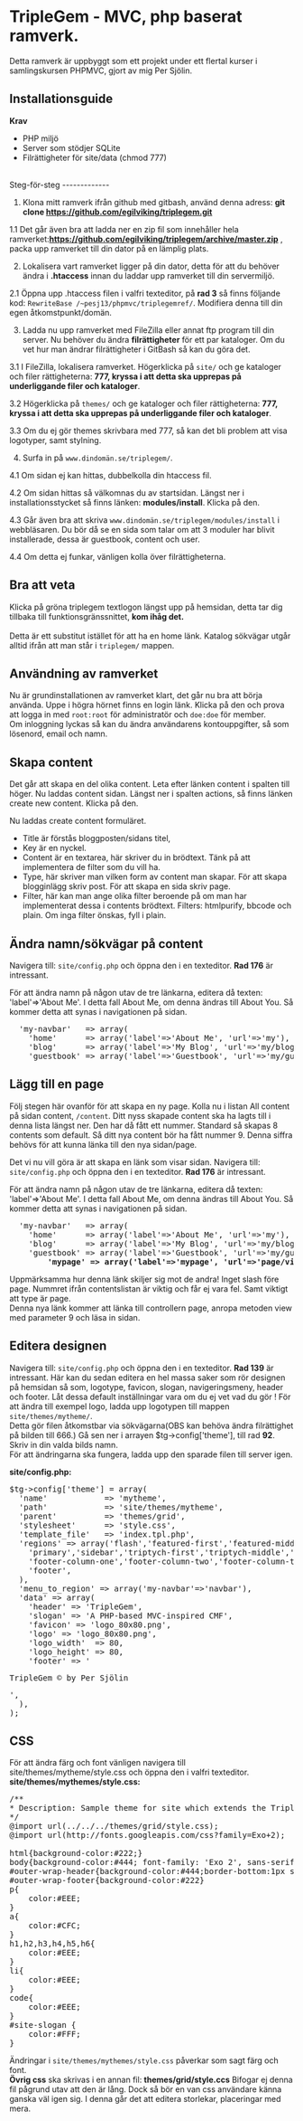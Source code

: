 TripleGem - MVC, php baserat ramverk.
================================
Detta ramverk är uppbyggt som ett projekt under ett flertal kurser i samlingskursen PHPMVC, gjort av mig Per Sjölin.

Installationsguide
------------------
<b>Krav</b>
* PHP miljö
* Server som stödjer SQLite
* Filrättigheter för site/data (chmod 777)
<br>
Steg-för-steg
-------------

1. Klona mitt ramverk ifrån github med gitbash, använd denna adress: <b>git clone https://github.com/egilviking/triplegem.git</b>

1.1 Det går även bra att ladda ner en zip fil som innehåller hela ramverket:<b>https://github.com/egilviking/triplegem/archive/master.zip</b> , packa upp ramverket till din dator på en lämplig plats.

2. Lokalisera vart ramverket ligger på din dator, detta för att du behöver ändra i <b>.htaccess</b> innan du laddar upp ramverket till din servermiljö.

2.1 Öppna upp .htaccess filen i valfri texteditor, på <b>rad 3</b> så finns följande kod:  `RewriteBase /~pesj13/phpmvc/triplegemref/`. Modifiera denna till din egen åtkomstpunkt/domän.

3. Ladda nu upp ramverket med FileZilla eller annat ftp program till din server. Nu behöver du ändra <b>filrättigheter</b> för ett par kataloger. Om du vet hur man ändrar filrättigheter i GitBash så kan du göra det.

3.1 I FileZilla, lokalisera ramverket. Högerklicka på `site/` och ge kataloger och filer rättigheterna: <b>777, kryssa i att detta ska upprepas på underliggande filer och kataloger</b>.

3.2 Högerklicka på `themes/` och ge kataloger och filer rättigheterna: <b>777, kryssa i att detta ska upprepas på underliggande filer och kataloger</b>.

3.3 Om du ej gör themes skrivbara med 777, så kan det bli problem att visa logotyper, samt stylning.

4. Surfa in på `www.dindomän.se/triplegem/`.

4.1 Om sidan ej kan hittas, dubbelkolla din htaccess fil.

4.2 Om sidan hittas så välkomnas du av startsidan. Längst ner i installationsstycket så finns länken: <b>modules/install</b>. Klicka på den.

4.3 Går även bra att skriva `www.dindomän.se/triplegem/modules/install` i webbläsaren. Du bör då se en sida som talar om att 3 moduler har blivit installerade, dessa är guestbook, content och user. 

4.4 Om detta ej funkar, vänligen kolla över filrättigheterna.

Bra att veta
------------
Klicka på gröna triplegem textlogon längst upp på hemsidan, detta tar dig tillbaka till funktionsgränssnittet, <b>kom ihåg det.</b><br><br>Detta är ett substitut istället för att ha en home länk. 
Katalog sökvägar utgår alltid ifrån att man står i `triplegem/` mappen.

Användning av ramverket
-----------------------
Nu är grundinstallationen av ramverket klart, det går nu bra att börja använda.
Uppe i högra hörnet finns en login länk. Klicka på den och prova att logga in med `root:root` för administratör och `doe:doe` för member.<br>
Om inloggning lyckas så kan du ändra användarens kontouppgifter, så som lösenord, email och namn.

Skapa content
-------------
Det går att skapa en del olika content.
Leta efter länken content i spalten till höger. Nu laddas content sidan. Längst ner i spalten actions, så finns länken create new content. Klicka på den.

Nu laddas create content formuläret. 
* Title är förstås bloggposten/sidans titel,
* Key är en nyckel. 
* Content är en textarea, här skriver du in brödtext. Tänk på att implementera de filter som du vill ha.
* Type, här skriver man vilken form av content man skapar.
	För att skapa blogginlägg skriv post. 
	För att skapa en sida skriv page. 
* Filter, här kan man ange olika filter beroende på om man har implementerat dessa i contents brödtext. 
	Filters: htmlpurify, bbcode och plain. Om inga filter önskas, fyll i plain.
  	
Ändra namn/sökvägar på content
------------------------------
Navigera till: `site/config.php` och öppna den i en texteditor. <b>Rad 176</b> är intressant.

För att ändra namn på någon utav de tre länkarna, editera då texten: 'label'=>'About Me'. I detta fall About Me, om denna ändras till About You. Så kommer detta att synas i navigationen på sidan.

<pre>
  'my-navbar'   => array(
    'home'      => array('label'=>'About Me', 'url'=>'my'),
    'blog'      => array('label'=>'My Blog', 'url'=>'my/blog'),
    'guestbook' => array('label'=>'Guestbook', 'url'=>'my/guestbook'),
</pre>

Lägg till en page
------------------------------
Följ stegen här ovanför för att skapa en ny page. Kolla nu i listan All content på sidan content, `/content`.
Ditt nyss skapade content ska ha lagts till i denna lista längst ner. Den har då fått ett nummer. Standard så skapas 8 contents som default. Så ditt nya content bör ha fått nummer 9.
Denna siffra behövs för att kunna länka till den nya sidan/page.

Det vi nu vill göra är att skapa en länk som visar sidan. 
Navigera till: `site/config.php` och öppna den i en texteditor. <b>Rad 176</b> är intressant.

För att ändra namn på någon utav de tre länkarna, editera då texten: 'label'=>'About Me'. I detta fall About Me, om denna ändras till About You. Så kommer detta att synas i navigationen på sidan.

<pre>
  'my-navbar'   => array(
    'home'      => array('label'=>'About Me', 'url'=>'my'),
    'blog'      => array('label'=>'My Blog', 'url'=>'my/blog'),
    'guestbook' => array('label'=>'Guestbook', 'url'=>'my/guestbook'),
		<b>'mypage' => array('label'=>'mypage', 'url'=>'page/view/9')</b>, /* DENNA RAD LÄGGS TILL FÖR ATT SKAPA EN NY LÄNK OCH SIDA */
</pre>
	
Uppmärksamma hur denna länk skiljer sig mot de andra! Inget slash före page. Nummret ifrån contentslistan är viktig och får ej vara fel. Samt viktigt att type är page.<br>
Denna nya länk kommer att länka till controllern page, anropa metoden view med parameter 9 och läsa in sidan.

Editera designen
-----------------
Navigera till: `site/config.php` och öppna den i en texteditor. <b>Rad 139</b> är intressant.
Här kan du sedan editera en hel massa saker som rör designen på hemsidan så som, logotype, favicon, slogan, navigeringsmeny, header och footer.
Låt dessa default inställningar vara om du ej vet vad du gör !
För att ändra till exempel logo, ladda upp logotypen till mappen `site/themes/mytheme/`.<br>
Detta gör filen åtkomstbar via sökvägarna(OBS kan behöva ändra filrättighet på bilden till 666.)
Gå sen ner i arrayen $tg->config['theme'], till rad <b>92</b>. Skriv in din valda bilds namn.<br>
För att ändringarna ska fungera, ladda upp den sparade filen till server igen.


<b>site/config.php:</b>
<pre>
$tg->config['theme'] = array(
  'name'			=> 'mytheme',
  'path'            => 'site/themes/mytheme',
  'parent'          => 'themes/grid',
  'stylesheet'      => 'style.css',
  'template_file'   => 'index.tpl.php',
  'regions' => array('flash','featured-first','featured-middle','featured-last',
	'primary','sidebar','triptych-first','triptych-middle','triptych-last',
	'footer-column-one','footer-column-two','footer-column-three','footer-column-four',
	'footer',
  ),
  'menu_to_region' => array('my-navbar'=>'navbar'),
  'data' => array(
	'header' => 'TripleGem',
	'slogan' => 'A PHP-based MVC-inspired CMF',
	'favicon' => 'logo_80x80.png',
	'logo' => 'logo_80x80.png',
	'logo_width'  => 80,
	'logo_height' => 80,
	'footer' => '<p>TripleGem &copy; by Per Sjölin</p>',
  ),
);
</pre>

CSS
----------------------------

För att ändra färg och font vänligen navigera till site/themes/mytheme/style.css och öppna den i valfri texteditor.
<b>site/themes/mythemes/style.css:</b>
<pre>
/**
* Description: Sample theme for site which extends the TripleGem grid-theme.
*/
@import url(../../../themes/grid/style.css);
@import url(http://fonts.googleapis.com/css?family=Exo+2);

html{background-color:#222;}
body{background-color:#444; font-family: 'Exo 2', sans-serif;}
#outer-wrap-header{background-color:#444;border-bottom:1px solid #CFC}
#outer-wrap-footer{background-color:#222}
p{	
	color:#EEE;
}
a{	
	color:#CFC;
}
h1,h2,h3,h4,h5,h6{
	color:#EEE;
}
li{
	color:#EEE;
}
code{
	color:#EEE;
}
#site-slogan {
	color:#FFF;
}
</pre>

Ändringar i `site/themes/mythemes/style.css` påverkar som sagt färg och font.<br> <b>Övrig css</b> ska skrivas i en annan fil: <b>themes/grid/style.ccs</b>
Bifogar ej denna fil pågrund utav att den är lång. Dock så bör en van css användare känna ganska väl igen sig. I denna går det att editera storlekar, placeringar med mera.